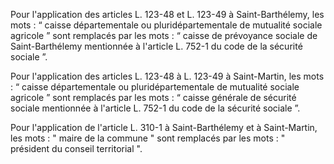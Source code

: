 Pour l'application des articles L. 123-48 et L. 123-49 à Saint-Barthélemy, les mots : “ caisse départementale ou pluridépartementale de mutualité sociale agricole ” sont remplacés par les mots : “ caisse de prévoyance sociale de Saint-Barthélemy mentionnée à l'article L. 752-1 du code de la sécurité sociale ”.

Pour l'application des articles L. 123-48 à L. 123-49 à Saint-Martin, les mots : “ caisse départementale ou pluridépartementale de mutualité sociale agricole ” sont remplacés par les mots : “ caisse générale de sécurité sociale mentionnée à l'article L. 752-1 du code de la sécurité sociale ”.

Pour l'application de l'article L. 310-1 à Saint-Barthélemy et à Saint-Martin, les mots : " maire de la commune " sont remplacés par les mots : " président du conseil territorial ".
